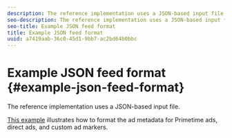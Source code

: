```yaml
---
description: The reference implementation uses a JSON-based input file.
seo-description: The reference implementation uses a JSON-based input file.
seo-title: Example JSON feed format
title: Example JSON feed format
uuid: a7419aab-36c0-45d1-9bb7-ac2bd64b0bbc
---
```


# Example JSON feed format {#example-json-feed-format}

The reference implementation uses a JSON-based input file.

[This example](https://help.adobe.com/en_US/primetime/api/reference_implementation/json-example.json) illustrates how to format the ad metadata for Primetime ads, direct ads, and custom ad markers.